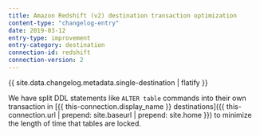 ```yaml
---
title: Amazon Redshift (v2) destination transaction optimization
content-type: "changelog-entry"
date: 2019-03-12
entry-type: improvement
entry-category: destination
connection-id: redshift
connection-version: 2
---
```


{{ site.data.changelog.metadata.single-destination | flatify }}

We have split DDL statements like `ALTER table` commands into their own transaction in [{{ this-connection.display_name }} destinations]({{ this-connection.url | prepend: site.baseurl | prepend: site.home }}) to minimize the length of time that tables are locked.